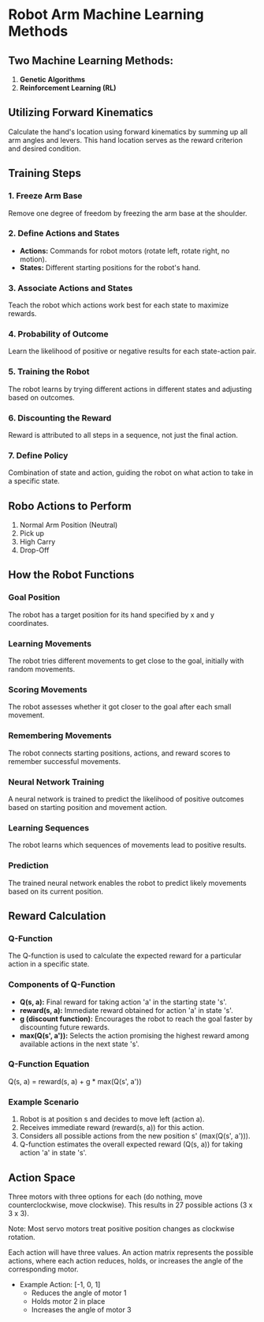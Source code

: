# Robot Arm Machine Learning Methods

## Two Machine Learning Methods:
1. **Genetic Algorithms**
2. **Reinforcement Learning (RL)**

## Utilizing Forward Kinematics
Calculate the hand's location using forward kinematics by summing up all arm angles and levers. This hand location serves as the reward criterion and desired condition.

## Training Steps

### 1. Freeze Arm Base
Remove one degree of freedom by freezing the arm base at the shoulder.

### 2. Define Actions and States
- **Actions:** Commands for robot motors (rotate left, rotate right, no motion).
- **States:** Different starting positions for the robot's hand.

### 3. Associate Actions and States
Teach the robot which actions work best for each state to maximize rewards.

### 4. Probability of Outcome
Learn the likelihood of positive or negative results for each state-action pair.

### 5. Training the Robot
The robot learns by trying different actions in different states and adjusting based on outcomes.

### 6. Discounting the Reward
Reward is attributed to all steps in a sequence, not just the final action.

### 7. Define Policy
Combination of state and action, guiding the robot on what action to take in a specific state.

## Robo Actions to Perform
1. Normal Arm Position (Neutral)
2. Pick up
3. High Carry
4. Drop-Off

## How the Robot Functions

### Goal Position
The robot has a target position for its hand specified by x and y coordinates.

### Learning Movements
The robot tries different movements to get close to the goal, initially with random movements.

### Scoring Movements
The robot assesses whether it got closer to the goal after each small movement.

### Remembering Movements
The robot connects starting positions, actions, and reward scores to remember successful movements.

### Neural Network Training
A neural network is trained to predict the likelihood of positive outcomes based on starting position and movement action.

### Learning Sequences
The robot learns which sequences of movements lead to positive results.

### Prediction
The trained neural network enables the robot to predict likely movements based on its current position.

## Reward Calculation

### Q-Function
The Q-function is used to calculate the expected reward for a particular action in a specific state.

### Components of Q-Function
- **Q(s, a):** Final reward for taking action 'a' in the starting state 's'.
- **reward(s, a):** Immediate reward obtained for action 'a' in state 's'.
- **g (discount function):** Encourages the robot to reach the goal faster by discounting future rewards.
- **max(Q(s', a')):** Selects the action promising the highest reward among available actions in the next state 's'.
  
### Q-Function Equation
Q(s, a) = reward(s, a) + g * max(Q(s', a'))

### Example Scenario
1. Robot is at position s and decides to move left (action a).
2. Receives immediate reward (reward(s, a)) for this action.
3. Considers all possible actions from the new position s' (max(Q(s', a'))).
4. Q-function estimates the overall expected reward (Q(s, a)) for taking action 'a' in state 's'.

## Action Space
Three motors with three options for each (do nothing, move counterclockwise, move clockwise). This results in 27 possible actions (3 x 3 x 3).

Note: Most servo motors treat positive position changes as clockwise rotation.

Each action will have three values. An action matrix represents the possible actions, where each action reduces, holds, or increases the angle of the corresponding motor.

- Example Action: [-1, 0, 1]
  - Reduces the angle of motor 1
  - Holds motor 2 in place
  - Increases the angle of motor 3
